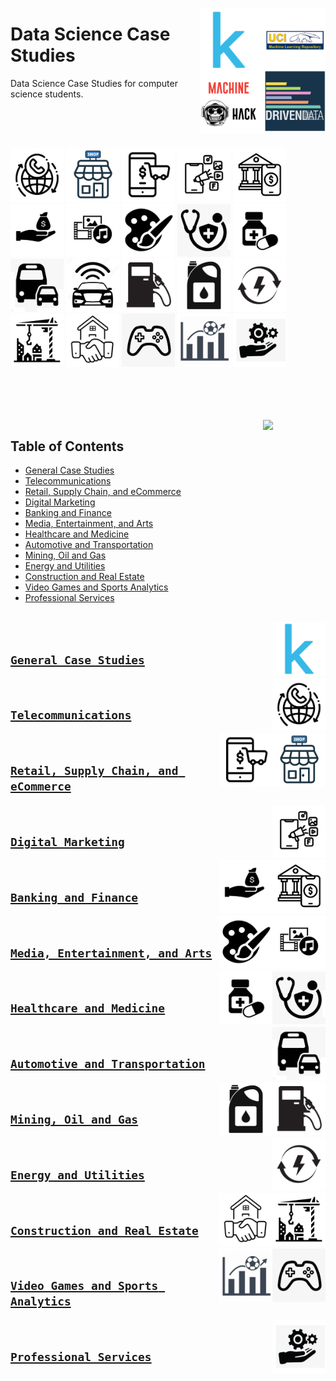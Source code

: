 <img align="right" width="200" src="/logos/data-science-case-studies.jpg"></img>

# Data Science Case Studies
Data Science Case Studies for computer science students.

<br><br><br>

<img width="85" src="/logos/telecom.jpg"></img>
<img width="85" src="/logos/retail.jpg"></img>
<img width="85" src="/logos/ecommerce.jpg"></img>
<img width="85" src="/logos/digital-marketing.jpg"></img>
<img width="85" src="/logos/banking.jpg"></img>
<img width="85" src="/logos/finance.jpg"></img>
<img width="85" src="/logos/media.jpg"></img>
<img width="85" src="/logos/arts.jpg"></img>
<img width="85" src="/logos/healthcare.jpg"></img>
<img width="85" src="/logos/medicine.jpg"></img>
<br>
<img width="85" src="/logos/transportation.jpg"></img>
<img width="85" src="/logos/automotive.jpg"></img>
<img width="85" src="/logos/gas.jpg"></img>
<img width="85" src="/logos/oil.jpg"></img>
<img width="85" src="/logos/energy.jpg"></img>
<img width="85" src="/logos/construction.jpg"></img>
<img width="85" src="/logos/real-estate.jpg"></img>
<img width="85" src="/logos/video-games.jpg"></img>
<img width="85" src="/logos/sports-analytics.jpg"></img>
<img width="85" src="/logos/services.jpg"></img>
<br><br><br><br>

<br>
<img align="right" width="100" src="https://github.com/cs-MohamedAyman/cs-MohamedAyman/blob/main/repos-icons/agenda.jpg">


## Table of Contents
  * [General Case Studies](#general-case-studies)
  * [Telecommunications](#telecommunications)
  * [Retail, Supply Chain, and eCommerce](#retail-supply-chain-and-ecommerce)
  * [Digital Marketing](#digital-marketing)
  * [Banking and Finance](#banking-and-finance)
  * [Media, Entertainment, and Arts](#media-entertainment-and-arts)
  * [Healthcare and Medicine](#healthcare-and-medicine)
  * [Automotive and Transportation](#automotive-and-transportation)
  * [Mining, Oil and Gas](#mining-oil-and-gas)
  * [Energy and Utilities](#energy-and-utilities)
  * [Construction and Real Estate](#construction-and-real-estate)
  * [Video Games and Sports Analytics](#video-games-and-sports-analytics)
  * [Professional Services](#professional-services)

<br>

<img align="right" width="85" src="/logos/kaggle.jpg">
<br>

## [`General Case Studies`](/General-Case-Studies/README.md)


<img align="right" width="85" src="/logos/telecom.jpg">
<br>

## [`Telecommunications`](/Telecommunications/README.md)


<img align="right" width="85" src="/logos/retail.jpg">
<img align="right" width="85" src="/logos/ecommerce.jpg">
<br>

## [`Retail, Supply Chain, and eCommerce`](/Retail-SupplyChain-eCommerce/README.md)


<img align="right" width="85" src="/logos/digital-marketing.jpg">
<br>

## [`Digital Marketing`](/Digital-Marketing/README.md)


<img align="right" width="85" src="/logos/banking.jpg">
<img align="right" width="85" src="/logos/finance.jpg">
<br>

## [`Banking and Finance`](/Banking-Finance/README.md)


<img align="right" width="85" src="/logos/media.jpg">
<img align="right" width="85" src="/logos/arts.jpg">
<br>

## [`Media, Entertainment, and Arts`](/Media-Entertainment-Arts/README.md)


<img align="right" width="85" src="/logos/healthcare.jpg">
<img align="right" width="85" src="/logos/medicine.jpg">
<br>

## [`Healthcare and Medicine`](/Healthcare-Medicine/README.md)


<img align="right" width="85" src="/logos/transportation.jpg">
<br>

## [`Automotive and Transportation`](/Automotive-Transportation/README.md)


<img align="right" width="85" src="/logos/gas.jpg">
<img align="right" width="85" src="/logos/oil.jpg">
<br>

## [`Mining, Oil and Gas`](/Mining-Oil-Gas/README.md)


<img align="right" width="85" src="/logos/energy.jpg">
<br>

## [`Energy and Utilities`](/Energy-Utilities/README.md)


<img align="right" width="85" src="/logos/construction.jpg">
<img align="right" width="85" src="/logos/real-estate.jpg">
<br>

## [`Construction and Real Estate`](/Construction-RealEstate/README.md)


<img align="right" width="85" src="/logos/video-games.jpg">
<img align="right" width="85" src="/logos/sports-analytics.jpg">
<br>

## [`Video Games and Sports Analytics`](/Video-Games-Sports-Analytics/README.md)


<img align="right" width="85" src="/logos/services.jpg">
<br>

## [`Professional Services`](/Professional-Services/README.md)

